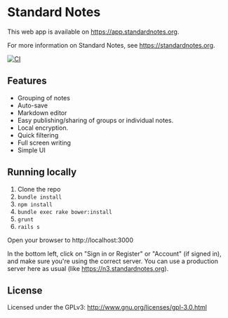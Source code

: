 # Standard Notes

This web app is available on https://app.standardnotes.org.

For more information on Standard Notes, see https://standardnotes.org.

[![CI](https://circleci.com/gh/standardnotes/web.svg?style=shield&circle-token=:circle-token)](https://circleci.com/gh/standardnotes/web)

## Features

- Grouping of notes
- Auto-save
- Markdown editor
- Easy publishing/sharing of groups or individual notes.
- Local encryption.
- Quick filtering
- Full screen writing
- Simple UI

## Running locally

1. Clone the repo
1. `bundle install`
1. `npm install`
1. `bundle exec rake bower:install`
1. `grunt`
5. `rails s`

Open your browser to http://localhost:3000

In the bottom left, click on "Sign in or Register" or "Account" (if signed in), and make sure you're using the correct server. You can use a production server here as usual (like https://n3.standardnotes.org).

## License

Licensed under the GPLv3: http://www.gnu.org/licenses/gpl-3.0.html
